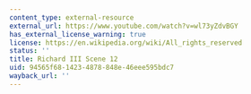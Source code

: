```yaml
---
content_type: external-resource
external_url: https://www.youtube.com/watch?v=wl73yZdvBGY
has_external_license_warning: true
license: https://en.wikipedia.org/wiki/All_rights_reserved
status: ''
title: Richard III Scene 12
uid: 94565f68-1423-4878-848e-46eee595bdc7
wayback_url: ''
---
```

